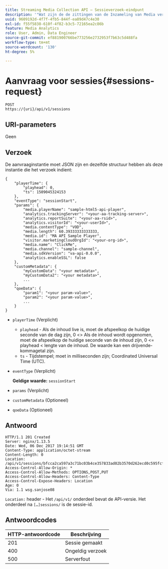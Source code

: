 ```yaml
---
title: Streaming Media Collection API — Sessieverzoek-eindpunt
description: '"Wat zijn de de zittingen van de Inzameling van Media verzoeken eindpuntparameters en reacties?"'
uuid: 9609192d-4f7f-4fb5-844f-ea89d47c4e30
exl-id: f55f5838-610f-4f82-b3c5-72165ea2c86b
feature: Media Analytics
role: User, Admin, Data Engineer
source-git-commit: ef881900766be773256e2732953f7b63c5d488fa
workflow-type: tm+mt
source-wordcount: '130'
ht-degree: 5%

---
```


# Aanvraag voor sessies{#sessions-request}

```
POST 
https://{uri}/api/v1/sessions
```

## URI-parameters

Geen

## Verzoek

De aanvraaginstantie moet JSON zijn en dezelfde structuur hebben als deze instantie die het verzoek indient:

```
{ 
    "playerTime": { 
        "playhead": 0, 
        "ts": 1509045324153 
    }, 
    "eventType": "sessionStart", 
    "params": { 
        "media.playerName": "sample-html5-api-player", 
        "analytics.trackingServer": "<your-aa-tracking-server>", 
        "analytics.reportSuite": "<your-aa-rsid>", 
        "analytics.visitorId": "<your-userId>", 
        "media.contentType": "VOD", 
        "media.length": 60.39333333333333, 
        "media.id": "MA API Sample Player", 
        "visitor.marketingCloudOrgId": "<your-org-id>", 
        "media.name": "ClickMe", 
        "media.channel": "sample-channel", 
        "media.sdkVersion": "va-api-0.0.0", 
        "analytics.enableSSL": false 
    }, 
    "customMetadata": { 
        "myCustomData": "<your metadata>", 
        "myCustomData2": "<your metadata>", 
        ... 
    }, 
    "qoeData": { 
        "param1": "<your param-value>", 
        "param2": "<your param-value>", 
        ... 
    } 
}
```

* `playerTime` (Verplicht)
   * `playhead` - Als de inhoud live is, moet de afspeelkop de huidige seconde van de dag zijn, 0  &lt;> Als de inhoud wordt opgenomen, moet de afspeelkop de huidige seconde van de inhoud zijn, 0 &lt;= playhead &lt; lengte van de inhoud. De waarde kan een drijvende-kommagetal zijn.
   * `ts` - Tijdstempel; moet in milliseconden zijn; Coordinated Universal Time (UTC).
* `eventType` (Verplicht)

   **Geldige waarde:** `sessionStart`
* `params` (Verplicht)
* `customMetadata` (Optioneel)
* `qoeData` (Optioneel)

## Antwoord

```
HTTP/1.1 201 Created 
Server: nginx/1.13.5 
Date: Wed, 06 Dec 2017 19:14:51 GMT 
Content-Type: application/octet-stream 
Content-Length: 0 
Location: /api/v1/sessions/bfcca2ca597a3c71bc03b4ce357833ad02b3570d262ecd0c595fcf8f2ae4df58 
Access-Control-Allow-Origin: * 
Access-Control-Allow-Methods: OPTIONS,POST,PUT 
Access-Control-Allow-Headers: Content-Type 
Access-Control-Expose-Headers: Location 
Age: 0 
Via: 1.1 wsg.sanjose08
```

`Location:` header - Het  `/api/v1/` onderdeel bevat de API-versie. Het onderdeel na `[…]sessions/` is de sessie-id.

## Antwoordcodes

| HTTP-antwoordcode | Beschrijving |
|---|---|
| 201 | Sessie gemaakt |
| 400 | Ongeldig verzoek |
| 500 | Serverfout |
